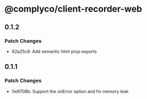 # @complyco/client-recorder-web

## 0.1.2

### Patch Changes

- 62a25c8: Add semantic html prop exports

## 0.1.1

### Patch Changes

- 0e9708b: Support the onError option and fix memory leak
